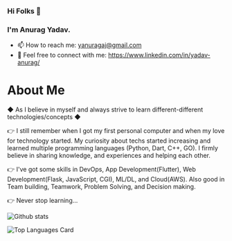 ### Hi Folks 👋
### I'm Anurag Yadav.

- 📫 How to reach me: yanuragaj@gmail.com
- 🚀 Feel free to connect with me: https://www.linkedin.com/in/yadav-anurag/

# About Me
◆ As I believe in myself and always strive to learn different-different technologies/concepts ◆ 

👉 I still remember when I got my first personal computer and when my love for technology started. My curiosity about techs started increasing and learned multiple programming languages (Python, Dart, C++, GO). I firmly believe in sharing knowledge, and experiences and helping each other. 

👉 I've got some skills in DevOps, App Development(Flutter), Web Development(Flask, JavaScript, CGI), ML/DL, and Cloud(AWS). Also good in Team building, Teamwork, Problem Solving, and Decision making. 

👉 Never stop learning...


![Github stats](https://github-readme-stats.vercel.app/api?username=yanuragaj&theme=highcontrast&show_icons=true&count_private=true)

![Top Languages Card](https://github-readme-stats.vercel.app/api/top-langs/?username=yanuragaj)
